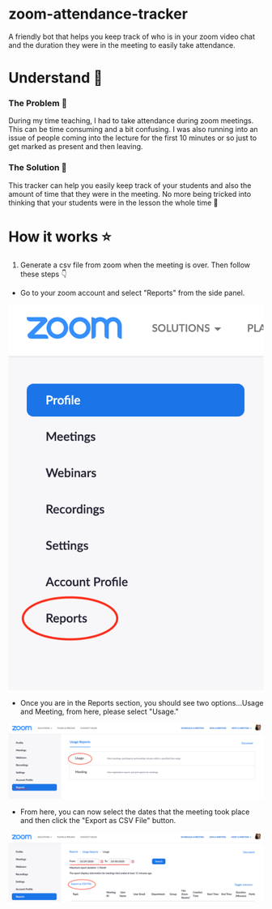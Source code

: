 # zoom-attendance-tracker
A friendly bot that helps you keep track of who is in your zoom video chat and the duration they were in the meeting to easily take attendance.

# Understand 🔎

### The Problem 🤔
During my time teaching, I had to take attendance during zoom meetings. This can be time consuming and a bit confusing. I was also running into an issue of people coming into the lecture for the first 10 minutes or so just to get marked as present and then leaving. 

### The Solution 🤩
This tracker can help you easily keep track of your students and also the amount of time that they were in the meeting. No more being tricked into thinking that your students were in the lesson the whole time 👀


# How it works ⭐️
1. Generate a csv file from zoom when the meeting is over. Then follow these steps 👇

* Go to your zoom account and select "Reports" from the side panel.

![report button](reportbutton.png)

* Once you are in the Reports section, you should see two options...Usage and Meeting, from here, please select "Usage."

![select usage](usageselection.png)

* From here, you can now select the dates that the meeting took place and then click the "Export as CSV File" button.

![csv export](csvexport.png)










